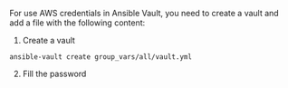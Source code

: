 For use AWS credentials in Ansible Vault, you need to create a vault and add a file with the following content:

1. Create a vault
```shell
ansible-vault create group_vars/all/vault.yml
```
2. Fill the password